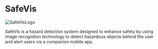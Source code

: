 # SafeVis

![SafeVisLogo](https://github.com/m-malik622/SafeVis/assets/144081337/333f1d09-ccae-4f03-b65b-b81ead2dc01c)


SafeVis is a hazard detection system designed to enhance safety by using image recognition technology to detect hazardous objects behind the user and alert users via a companion mobile app.

